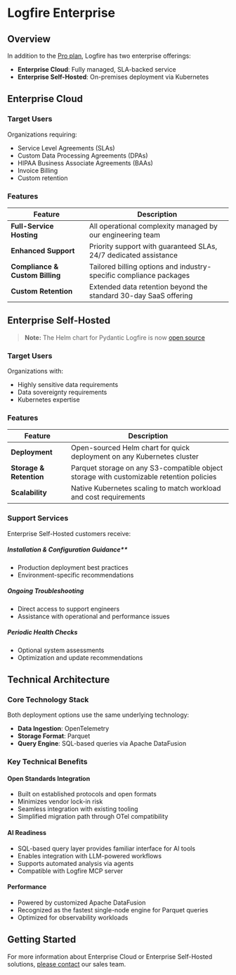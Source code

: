 # Logfire Enterprise

## Overview

In addition to the [Pro plan](https://pydantic.dev/pricing), Logfire has two enterprise offerings:

- **Enterprise Cloud**: Fully managed, SLA-backed service
- **Enterprise Self-Hosted**: On-premises deployment via Kubernetes

## Enterprise Cloud

### Target Users

Organizations requiring:

- Service Level Agreements (SLAs)
- Custom Data Processing Agreements (DPAs)
- HIPAA Business Associate Agreements (BAAs)
- Invoice Billing
- Custom retention

### Features

| Feature | Description |
|---------|-------------|
| **Full-Service Hosting** | All operational complexity managed by our engineering team |
| **Enhanced Support** | Priority support with guaranteed SLAs, 24/7 dedicated assistance |
| **Compliance & Custom Billing** | Tailored billing options and industry-specific compliance packages |
| **Custom Retention** | Extended data retention beyond the standard 30-day SaaS offering |

## Enterprise Self-Hosted

> **Note:** The Helm chart for Pydantic Logfire is now [open source](https://github.com/pydantic/logfire-helm-chart)

### Target Users

Organizations with:

- Highly sensitive data requirements
- Data sovereignty requirements
- Kubernetes expertise

### Features

| Feature | Description |
|---------|-------------|
| **Deployment** | Open-sourced Helm chart for quick deployment on any Kubernetes cluster |
| **Storage & Retention** | Parquet storage on any S3-compatible object storage with customizable retention policies |
| **Scalability** | Native Kubernetes scaling to match workload and cost requirements |

### Support Services

Enterprise Self-Hosted customers receive:

##### Installation & Configuration Guidance**
- Production deployment best practices
- Environment-specific recommendations

##### Ongoing Troubleshooting
- Direct access to support engineers
- Assistance with operational and performance issues

##### Periodic Health Checks
- Optional system assessments
- Optimization and update recommendations

## Technical Architecture

### Core Technology Stack

Both deployment options use the same underlying technology:

- **Data Ingestion**: OpenTelemetry
- **Storage Format**: Parquet
- **Query Engine**: SQL-based queries via Apache DataFusion

### Key Technical Benefits

#### Open Standards Integration

- Built on established protocols and open formats
- Minimizes vendor lock-in risk
- Seamless integration with existing tooling
- Simplified migration path through OTel compatibility

#### AI Readiness

- SQL-based query layer provides familiar interface for AI tools
- Enables integration with LLM-powered workflows
- Supports automated analysis via agents
- Compatible with Logfire MCP server

#### Performance

- Powered by customized Apache DataFusion
- Recognized as the fastest single-node engine for Parquet queries
- Optimized for observability workloads

## Getting Started

For more information about Enterprise Cloud or Enterprise Self-Hosted solutions, [please contact](mailto:sales@pydantic.dev) our sales team.
